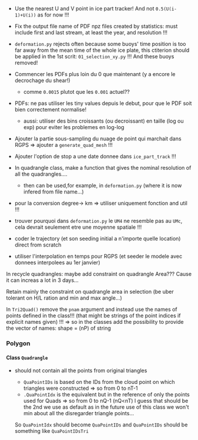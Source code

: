 

* Use the nearest U and V point in ice part tracker! And not `0.5(U(i-1)+U(i))` as for now !!!





* Fix the output file name of PDF npz files created by statistics: must include first and last stream, at least the year, and resolution !!!




* `deformation.py` rejects often because some buoys' time position is too far away from the mean time of the whole ice plate,
  this ctiterion should be applied in the 1st scrit: `01_selection_xy.py` !!! And these buoys removed!




* Commencer les PDFs plus loin du 0 que maintenant (y a encore le decrochage du shear!)
   * comme `0.0015` plutot que les `0.001` actuel??


* PDFs: ne pas utiliser les tiny values depuis le debut, pour que le PDF soit bien correctement normalise!
  * aussi: utiliser des bins croissants (ou decroissant) en taille (log ou exp) pour eviter les problemes en log-log

* Ajouter la partie sous-sampling du nuage de point qui marchait dans RGPS => ajouter a `generate_quad_mesh` !!!

* Ajouter l'option de stop a une date donnee dans `ice_part_track` !!!

* In quadrangle class, make a function that gives the nominal resolution of all the quadrangles....
  - then can be used,for example, in `deformation.py` (where it is now infered from file name...)






* pour la conversion degree-> km => utiliser uniquement fonction and util !!!

* trouver pourquoi dans `deformation.py` le `UM4` ne resemble pas au `UMc`, cela devrait seulement etre une moyenne spatiale !!!

* coder le trajectory (et son seeding initial a n'importe quelle location) direct from scratch
 
* utiliser l'interpolation en temps pour RGPS (et seeder le modele avec donnees interpolees au 1er janvier)



In recycle quadrangles: maybe add constraint on quadrangle Area??? Cause it can increas a lot in 3 days...


Retain mainly the constraint on quadrangle area in selection (be uber tolerant on H/L ration and min and max angle...)


















In `Tri2Quad()` remove the `pnam` argument and instead use the names of points defined in the class!!! (that might be strings of the point indices if explicit names given) !!!
=> so in the classes add the possibility to provide the vector of names: shape = (nP) of string










### Polygon

#### Class `Quadrangle`
- should not contain all the points from original triangles
  - `QuaPointIDs` is based on the IDs from the cloud point on which triangles were constructed => so from 0 to nT-1
  - `.QuaPointIdx` is the equivalent but in the reference of only the points used for Quads => so from 0 to nQ-1   (nQ<nT)
  I guess that should be the 2nd we use as default as in the future use of this class we won't min about all the disregarder triangle points...
  
  So `QuaPointIdx` should become `QuaPointIDs`
  and `QuaPointIDs` should be something like `QuaPointIDsTri`
  
  

